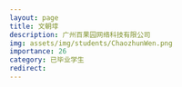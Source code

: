 ```yaml
---
layout: page
title: 文朝埻
description: 广州百果园网络科技有限公司
img: assets/img/students/ChaozhunWen.png
importance: 26
category: 已毕业学生
redirect:
---
```

